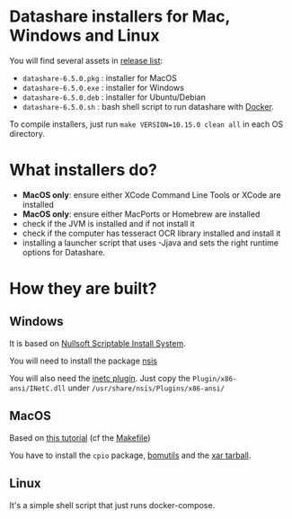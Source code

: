 # Datashare installers for Mac, Windows and Linux

You will find several assets in [release list](https://github.com/ICIJ/datashare-installer/releases):

* `datashare-6.5.0.pkg` : installer for MacOS
* `datashare-6.5.0.exe` : installer for Windows
* `datashare-6.5.0.deb` : installer for Ubuntu/Debian
* `datashare-6.5.0.sh` :  bash shell script to run datashare with [Docker](https://www.docker.com/).

To compile installers, just run `make VERSION=10.15.0 clean all` in each OS directory.

# What installers do?

* **MacOS only**: ensure either XCode Command Line Tools or XCode are installed
* **MacOS only**: ensure either MacPorts or Homebrew are installed
* check if the JVM is installed and if not install it
* check if the computer has tesseract OCR library installed and install it
* installing a launcher script that uses -Jjava and sets the right runtime options for Datashare.

# How they are built?

## Windows

It is based on [Nullsoft Scriptable Install System](http://nsis.sourceforge.net). 

You will need to install the package [nsis](https://packages.ubuntu.com/search?keywords=nsis) 

You will also need the [inetc plugin](http://nsis.sourceforge.net/Inetc_plug-in). Just copy the `Plugin/x86-ansi/INetC.dll` under `/usr/share/nsis/Plugins/x86-ansi/`  

## MacOS 

Based on [this tutorial](http://bomutils.dyndns.org/tutorial.html) (cf the [Makefile](mac/Makefile))

You have to install the `cpio` package, [bomutils](https://github.com/hogliux/bomutils) and the [xar tarball](https://storage.googleapis.com/google-code-archive-downloads/v2/code.google.com/xar/xar-1.5.2.tar.gz).

## Linux

It's a simple shell script that just runs docker-compose.